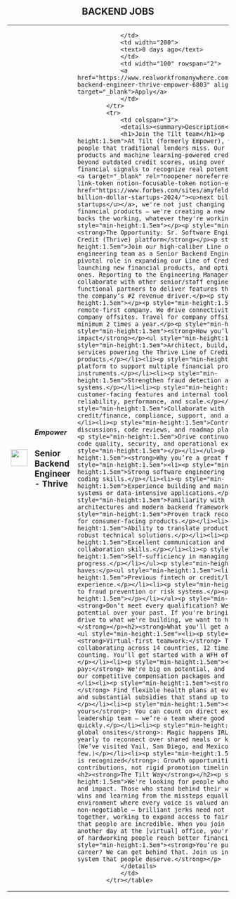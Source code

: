 <div align="center"><h2>BACKEND JOBS</h2></div><table><tr>
                <td width="100" height="100" rowspan="2">
                    <img src="https://lever-client-logos.s3.us-west-2.amazonaws.com/2e1a369c-b58f-41ac-8d86-4b0a77695e68-1687915522032.png" width="38px" height="auto">
                </td>
                <td width="300">
                    <h5>Empower</h5>
                    <h3>Senior Backend Engineer - Thrive</h3>
                </td>
                <td width="300">
                    
                </td>
                <td width="200">
                <text>0 days ago</text>
                </td>
                <td width="100" rowspan="2">
                <a href="https://www.realworkfromanywhere.com/jobs/senior-backend-engineer-thrive-empower-6803" align="right" target="_blank">Apply</a>
                </td>
            </tr>
            <tr>
                <td colspan="3">
                <details><summary>Description</summary>
                <h1>Join the Tilt team</h1><p style="min-height:1.5em">At Tilt (formerly Empower), we see a side of people that traditional lenders miss. Our mobile-first products and machine learning-powered credit models look beyond outdated credit scores, using over 250 real-time financial signals to recognize real potential. Named among the <a target="_blank" rel="noopener noreferrer" class="notion-link-token notion-focusable-token notion-enable-hover" href="https://www.forbes.com/sites/amyfeldman/2024/08/13/next-billion-dollar-startups-2024/"><u>next billion-dollar startups</u></a>, we're not just changing how people access financial products — we're creating a new credit system that backs the working, whatever they're working toward.</p><p style="min-height:1.5em"></p><p style="min-height:1.5em"><strong>The Opportunity: Sr. Software Engineer - Line of Credit (Thrive) platform</strong></p><p style="min-height:1.5em">Join our high-caliber Line of Credit (Thrive) engineering team as a Senior Backend Engineer. You’ll play a pivotal role in expanding our Line of Credit platform, launching new financial products, and optimizing existing ones. Reporting to the Engineering Manager of the team, you’ll collaborate with other senior/staff engineers and cross-functional partners to deliver features that directly impact the company’s #2 revenue driver.</p><p style="min-height:1.5em"></p><p style="min-height:1.5em">Tilt is a remote-first company. We drive connectivity through regular company offsites. Travel for company offsites is expected at a minimum 2 times a year.</p><p style="min-height:1.5em"></p><p style="min-height:1.5em"><strong>How you’ll make an impact</strong></p><ul style="min-height:1.5em"><li><p style="min-height:1.5em">Architect, build, and enhance backend services powering the Thrive Line of Credit and future products.</p></li><li><p style="min-height:1.5em">Expand the platform to support multiple financial products and underlying instruments.</p></li><li><p style="min-height:1.5em">Strengthen fraud detection and prevention systems.</p></li><li><p style="min-height:1.5em">Deliver customer-facing features and internal tools to ensure reliability, performance, and scale.</p></li><li><p style="min-height:1.5em">Collaborate with product, credit/finance, compliance, support, and analytics teams.</p></li><li><p style="min-height:1.5em">Contribute to technical discussions, code reviews, and roadmap planning.</p></li><li><p style="min-height:1.5em">Drive continuous improvement in code quality, security, and operational excellence.</p><p style="min-height:1.5em"></p></li></ul><p style="min-height:1.5em"><strong>Why you’re a great fit</strong></p><ul style="min-height:1.5em"><li><p style="min-height:1.5em">Strong software engineering fundamentals and coding skills.</p></li><li><p style="min-height:1.5em">Experience building and maintaining distributed systems or data-intensive applications.</p></li><li><p style="min-height:1.5em">Familiarity with cloud-native architectures and modern backend frameworks.</p></li><li><p style="min-height:1.5em">Proven track record shipping features for consumer-facing products.</p></li><li><p style="min-height:1.5em">Ability to translate product requirements into robust technical solutions.</p></li><li><p style="min-height:1.5em">Excellent communication and cross-functional collaboration skills.</p></li><li><p style="min-height:1.5em">Self-sufficiency in managing tasks and sharing progress.</p></li></ul><p style="min-height:1.5em">Nice-to-haves:</p><ul style="min-height:1.5em"><li><p style="min-height:1.5em">Previous fintech or credit/lending platform experience.</p></li><li><p style="min-height:1.5em">Exposure to fraud prevention or risk systems.</p><p style="min-height:1.5em"></p></li></ul><p style="min-height:1.5em"><strong>Don’t meet every qualification? We care about potential over your past. If you're bringing ambition and drive to what we're building, we want to hear from you.</strong></p><h2><strong>What you'll get at Tilt</strong></h2><ul style="min-height:1.5em"><li><p style="min-height:1.5em"><strong>Virtual-first teamwork:</strong> The Tilt team is collaborating across 14 countries, 12 time zones, and counting. You’ll get started with a WFH office reimbursement.</p></li><li><p style="min-height:1.5em"><strong>Competitive pay:</strong> We're big on potential, and it's reflected in our competitive compensation packages and generous equity.</p></li><li><p style="min-height:1.5em"><strong>Complete support:</strong> Find flexible health plans at every premium level, and substantial subsidies that stand up to global standards.</p></li><li><p style="min-height:1.5em"><strong>Visibility is yours</strong>: You can count on direct exposure to our leadership team — we’re a team where good ideas travel quickly.</p></li><li><p style="min-height:1.5em"><strong>Paid global onsites</strong>: Magic happens IRL: we gather twice yearly to reconnect over shared meals or kayaking adventures. (We’ve visited Vail, San Diego, and Mexico City, to name a few.)</p></li><li><p style="min-height:1.5em"><strong>Impact is recognized</strong>: Growth opportunities follow your contributions, not rigid promotion timelines.</p></li></ul><h2><strong>The Tilt Way</strong></h2><p style="min-height:1.5em">We're looking for people who chase excellence and impact. Those who stand behind their work, celebrating the wins and learning from the missteps equally. We foster an environment where every voice is valued and mutual respect is non-negotiable — brilliant jerks need not apply. We're in this together, working to expand access to fair credit and prove that people are incredible. When you join us, it's not just another day at the [virtual] office, you're helping millions of hardworking people reach better financial futures.</p><p style="min-height:1.5em"><strong>You’re pushing ahead in your career? We can get behind that. Join us in building the credit system that people deserve.</strong></p>
                </details>
                </td>
            </tr></table>